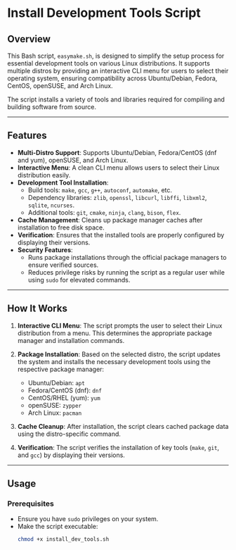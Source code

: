 # Install Development Tools Script

## Overview
This Bash script, `easymake.sh`, is designed to simplify the setup process for essential development tools on various Linux distributions. It supports multiple distros by providing an interactive CLI menu for users to select their operating system, ensuring compatibility across Ubuntu/Debian, Fedora, CentOS, openSUSE, and Arch Linux.

The script installs a variety of tools and libraries required for compiling and building software from source.

---

## Features
- **Multi-Distro Support**: Supports Ubuntu/Debian, Fedora/CentOS (dnf and yum), openSUSE, and Arch Linux.
- **Interactive Menu**: A clean CLI menu allows users to select their Linux distribution easily.
- **Development Tool Installation**:
  - Build tools: `make`, `gcc`, `g++`, `autoconf`, `automake`, etc.
  - Dependency libraries: `zlib`, `openssl`, `libcurl`, `libffi`, `libxml2`, `sqlite`, `ncurses`.
  - Additional tools: `git`, `cmake`, `ninja`, `clang`, `bison`, `flex`.
- **Cache Management**: Cleans up package manager caches after installation to free disk space.
- **Verification**: Ensures that the installed tools are properly configured by displaying their versions.
- **Security Features**:
  - Runs package installations through the official package managers to ensure verified sources.
  - Reduces privilege risks by running the script as a regular user while using `sudo` for elevated commands.

---

## How It Works
1. **Interactive CLI Menu**:
   The script prompts the user to select their Linux distribution from a menu. This determines the appropriate package manager and installation commands.

2. **Package Installation**:
   Based on the selected distro, the script updates the system and installs the necessary development tools using the respective package manager:
   - Ubuntu/Debian: `apt`
   - Fedora/CentOS (dnf): `dnf`
   - CentOS/RHEL (yum): `yum`
   - openSUSE: `zypper`
   - Arch Linux: `pacman`

3. **Cache Cleanup**:
   After installation, the script clears cached package data using the distro-specific command.

4. **Verification**:
   The script verifies the installation of key tools (`make`, `git`, and `gcc`) by displaying their versions.

---

## Usage
### Prerequisites
- Ensure you have `sudo` privileges on your system.
- Make the script executable:
  ```bash
  chmod +x install_dev_tools.sh
